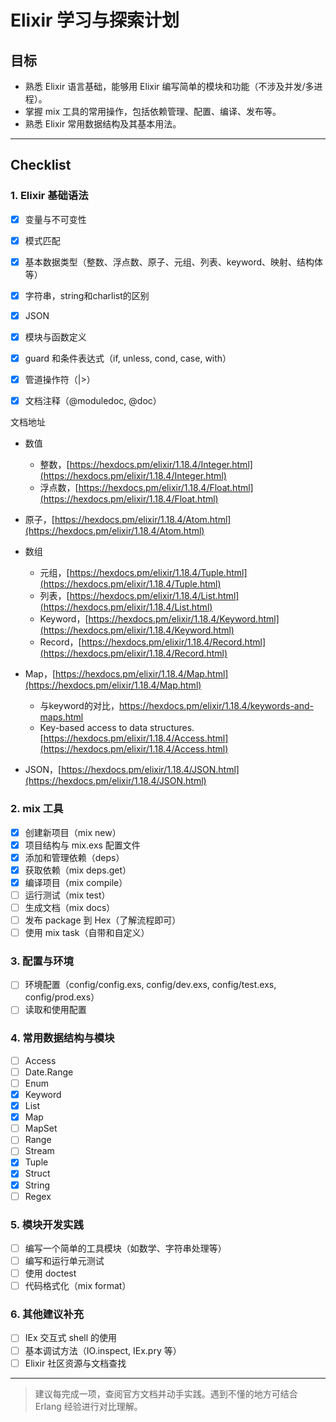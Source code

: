 # Elixir 学习与探索计划

## 目标
- 熟悉 Elixir 语言基础，能够用 Elixir 编写简单的模块和功能（不涉及并发/多进程）。
- 掌握 mix 工具的常用操作，包括依赖管理、配置、编译、发布等。
- 熟悉 Elixir 常用数据结构及其基本用法。

---

## Checklist

### 1. Elixir 基础语法
- [x] 变量与不可变性
- [x] 模式匹配
- [x] 基本数据类型（整数、浮点数、原子、元组、列表、keyword、映射、结构体等）
- [x] 字符串，string和charlist的区别
- [x] JSON
- [x] 模块与函数定义
- [x] guard 和条件表达式（if, unless, cond, case, with）
- [x] 管道操作符（|>）
- [x] 文档注释（@moduledoc, @doc）



文档地址

- 数值
  - 整数，[https://hexdocs.pm/elixir/1.18.4/Integer.html](https://hexdocs.pm/elixir/1.18.4/Integer.html)
  - 浮点数，[https://hexdocs.pm/elixir/1.18.4/Float.html](https://hexdocs.pm/elixir/1.18.4/Float.html)

- 原子，[https://hexdocs.pm/elixir/1.18.4/Atom.html](https://hexdocs.pm/elixir/1.18.4/Atom.html)
- 数组
  - 元组，[https://hexdocs.pm/elixir/1.18.4/Tuple.html](https://hexdocs.pm/elixir/1.18.4/Tuple.html)
  - 列表，[https://hexdocs.pm/elixir/1.18.4/List.html](https://hexdocs.pm/elixir/1.18.4/List.html)
  - Keyword，[https://hexdocs.pm/elixir/1.18.4/Keyword.html](https://hexdocs.pm/elixir/1.18.4/Keyword.html)
  - Record，[https://hexdocs.pm/elixir/1.18.4/Record.html](https://hexdocs.pm/elixir/1.18.4/Record.html)

- Map，[https://hexdocs.pm/elixir/1.18.4/Map.html](https://hexdocs.pm/elixir/1.18.4/Map.html)
  - 与keyword的对比，https://hexdocs.pm/elixir/1.18.4/keywords-and-maps.html
  - Key-based access to data structures. [https://hexdocs.pm/elixir/1.18.4/Access.html](https://hexdocs.pm/elixir/1.18.4/Access.html)

- JSON，[https://hexdocs.pm/elixir/1.18.4/JSON.html](https://hexdocs.pm/elixir/1.18.4/JSON.html)

### 2. mix 工具
- [x] 创建新项目（mix new）
- [x] 项目结构与 mix.exs 配置文件
- [x] 添加和管理依赖（deps）
- [x] 获取依赖（mix deps.get）
- [x] 编译项目（mix compile）
- [ ] 运行测试（mix test）
- [ ] 生成文档（mix docs）
- [ ] 发布 package 到 Hex（了解流程即可）
- [ ] 使用 mix task（自带和自定义）

### 3. 配置与环境
- [ ] 环境配置（config/config.exs, config/dev.exs, config/test.exs, config/prod.exs）
- [ ] 读取和使用配置

### 4. 常用数据结构与模块
- [ ] Access
- [ ] Date.Range
- [ ] Enum
- [x] Keyword
- [x] List
- [x] Map
- [ ] MapSet
- [ ] Range
- [ ] Stream
- [x] Tuple
- [x] Struct
- [x] String
- [ ] Regex

### 5. 模块开发实践
- [ ] 编写一个简单的工具模块（如数学、字符串处理等）
- [ ] 编写和运行单元测试
- [ ] 使用 doctest
- [ ] 代码格式化（mix format）

### 6. 其他建议补充
- [ ] IEx 交互式 shell 的使用
- [ ] 基本调试方法（IO.inspect, IEx.pry 等）
- [ ] Elixir 社区资源与文档查找

---

> 建议每完成一项，查阅官方文档并动手实践。遇到不懂的地方可结合 Erlang 经验进行对比理解。 